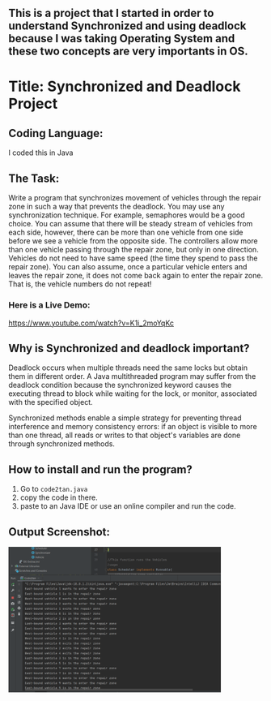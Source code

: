 ## This is a project that I started in order to understand Synchronized and using deadlock because I was taking Operating System and these two concepts are very importants in OS.

# Title: Synchronized and Deadlock Project

## Coding Language: 
I coded this in Java

## The Task: 
Write a program that synchronizes movement of vehicles through the repair zone in such a way that prevents the deadlock. You may use any synchronization technique. For example, semaphores would be a good choice. You can assume that there will be steady stream of vehicles from each side, however, there can be more than one vehicle from one side before we see a vehicle from the opposite side. The controllers allow more than one vehicle passing through the repair zone, but only in one direction. Vehicles do not need to have same speed (the time they spend to pass the repair zone). You can also assume, once a particular vehicle enters and leaves the repair zone, it does not come back again to enter the repair zone. That is, the vehicle numbers do not repeat!

### Here is a Live Demo:
https://www.youtube.com/watch?v=K1i_2moYqKc

## Why is Synchronized and deadlock important?
Deadlock occurs when multiple threads need the same locks but obtain them in different order. A Java multithreaded program may suffer from the deadlock condition because the synchronized keyword causes the executing thread to block while waiting for the lock, or monitor, associated with the specified object.

Synchronized methods enable a simple strategy for preventing thread interference and memory consistency errors: if an object is visible to more than one thread, all reads or writes to that object's variables are done through synchronized methods.

## How to install and run the program? 
1. Go to `code2tan.java`
2. copy the code in there.
3. paste to an Java IDE or use an online compiler and run the code.

## Output Screenshot:
<img src="pic1.png" width="420">
